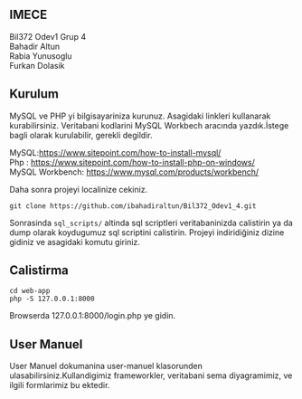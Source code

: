 ## IMECE
Bil372 Odev1 Grup 4 <br />
Bahadir Altun <br />
Rabia Yunusoglu <br />
Furkan Dolasik <br />

## Kurulum

MySQL ve PHP yi bilgisayariniza kurunuz. Asagidaki linkleri kullanarak kurabilirsiniz. Veritabani kodlarini MySQL Workbech aracında yazdık.İstege bagli olarak kurulabilir, gerekli degildir.

MySQL:https://www.sitepoint.com/how-to-install-mysql/ <br />
Php : https://www.sitepoint.com/how-to-install-php-on-windows/ <br />
MySQL Workbench: https://www.mysql.com/products/workbench/ <br />

Daha sonra projeyi localinize cekiniz.
```
git clone https://github.com/ibahadiraltun/Bil372_Odev1_4.git
```
Sonrasinda ```sql_scripts/``` altinda sql scriptleri veritabaninizda calistirin ya da dump olarak koydugumuz sql scriptini calistirin. Projeyi indiridiğiniz dizine gidiniz ve asagidaki komutu giriniz.
## Calistirma
```
cd web-app
php -S 127.0.0.1:8000
```
Browserda 127.0.0.1:8000/login.php ye gidin.
## User Manuel

User Manuel dokumanina user-manuel klasorunden ulasabilirsiniz.Kullandigimiz frameworkler, veritabani sema diyagramimiz, ve ilgili formlarimiz bu ektedir.

